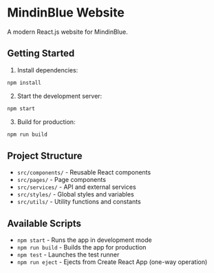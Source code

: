 # MindinBlue Website

A modern React.js website for MindinBlue.

## Getting Started

1. Install dependencies:
```bash
npm install
```

2. Start the development server:
```bash
npm start
```

3. Build for production:
```bash
npm run build
```

## Project Structure

- `src/components/` - Reusable React components
- `src/pages/` - Page components
- `src/services/` - API and external services
- `src/styles/` - Global styles and variables
- `src/utils/` - Utility functions and constants

## Available Scripts

- `npm start` - Runs the app in development mode
- `npm run build` - Builds the app for production
- `npm test` - Launches the test runner
- `npm run eject` - Ejects from Create React App (one-way operation)
